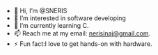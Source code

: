 - 👋 Hi, I’m @SNERIS
- 👀 I’m interested in software developing
- 🌱 I’m currently learning C.
- 📫 Reach me at my email: nerisinaj@gmail.com.
- ⚡ Fun fact:I love to get hands-on with hardware.

<!---
SNERIS/SNERIS is a ✨ special ✨ repository because its `README.md` (this file) appears on your GitHub profile.
You can click the Preview link to take a look at your changes.
--->
